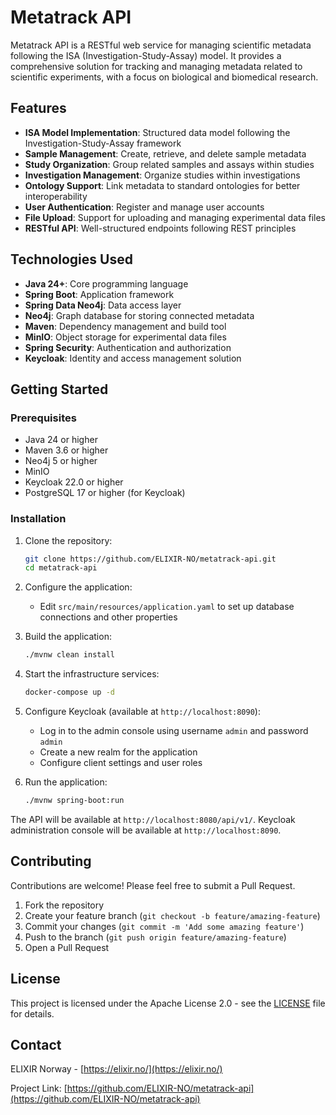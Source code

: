 # Metatrack API

Metatrack API is a RESTful web service for managing scientific metadata following the ISA (Investigation-Study-Assay)
model. It provides a comprehensive solution for tracking and managing metadata related to scientific experiments, with a
focus on biological and biomedical research.

## Features

- **ISA Model Implementation**: Structured data model following the Investigation-Study-Assay framework
- **Sample Management**: Create, retrieve, and delete sample metadata
- **Study Organization**: Group related samples and assays within studies
- **Investigation Management**: Organize studies within investigations
- **Ontology Support**: Link metadata to standard ontologies for better interoperability
- **User Authentication**: Register and manage user accounts
- **File Upload**: Support for uploading and managing experimental data files
- **RESTful API**: Well-structured endpoints following REST principles

## Technologies Used

- **Java 24+**: Core programming language
- **Spring Boot**: Application framework
- **Spring Data Neo4j**: Data access layer
- **Neo4j**: Graph database for storing connected metadata
- **Maven**: Dependency management and build tool
- **MinIO**: Object storage for experimental data files
- **Spring Security**: Authentication and authorization
- **Keycloak**: Identity and access management solution

## Getting Started

### Prerequisites

- Java 24 or higher
- Maven 3.6 or higher
- Neo4j 5 or higher
- MinIO
- Keycloak 22.0 or higher
- PostgreSQL 17 or higher (for Keycloak)

### Installation

1. Clone the repository:
   ```bash
   git clone https://github.com/ELIXIR-NO/metatrack-api.git
   cd metatrack-api
   ```

2. Configure the application:
    - Edit `src/main/resources/application.yaml` to set up database connections and other properties

3. Build the application:
   ```bash
   ./mvnw clean install
   ```

4. Start the infrastructure services:
   ```bash
   docker-compose up -d
   ```

5. Configure Keycloak (available at `http://localhost:8090`):
    - Log in to the admin console using username `admin` and password `admin`
    - Create a new realm for the application
    - Configure client settings and user roles

6. Run the application:
   ```bash
   ./mvnw spring-boot:run
   ```

The API will be available at `http://localhost:8080/api/v1/`.
Keycloak administration console will be available at `http://localhost:8090`.

## Contributing

Contributions are welcome! Please feel free to submit a Pull Request.

1. Fork the repository
2. Create your feature branch (`git checkout -b feature/amazing-feature`)
3. Commit your changes (`git commit -m 'Add some amazing feature'`)
4. Push to the branch (`git push origin feature/amazing-feature`)
5. Open a Pull Request

## License

This project is licensed under the Apache License 2.0 - see the [LICENSE](LICENSE) file for details.

## Contact

ELIXIR Norway - [https://elixir.no/](https://elixir.no/)

Project Link: [https://github.com/ELIXIR-NO/metatrack-api](https://github.com/ELIXIR-NO/metatrack-api)
